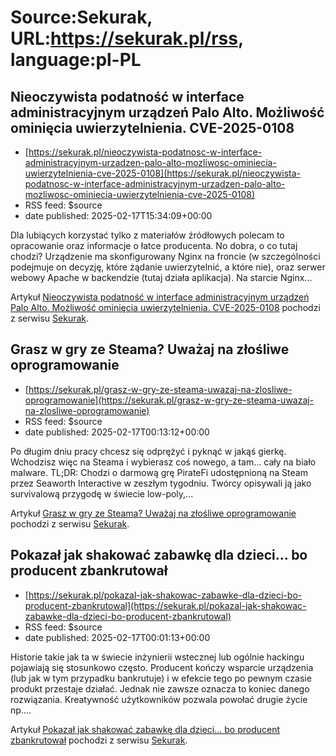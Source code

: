 # Source:Sekurak, URL:https://sekurak.pl/rss, language:pl-PL

## Nieoczywista podatność w interface administracyjnym urządzeń Palo Alto. Możliwość ominięcia uwierzytelnienia. CVE-2025-0108
 - [https://sekurak.pl/nieoczywista-podatnosc-w-interface-administracyjnym-urzadzen-palo-alto-mozliwosc-ominiecia-uwierzytelnienia-cve-2025-0108](https://sekurak.pl/nieoczywista-podatnosc-w-interface-administracyjnym-urzadzen-palo-alto-mozliwosc-ominiecia-uwierzytelnienia-cve-2025-0108)
 - RSS feed: $source
 - date published: 2025-02-17T15:34:09+00:00

<p>Dla lubiących korzystać tylko z materiałów źródłowych polecam to opracowanie oraz informacje o łatce producenta. No dobra, o co tutaj chodzi? Urządzenie ma skonfigurowany Nginx na froncie (w szczególności podejmuje on decyzję, które żądanie uwierzytelnić, a które nie), oraz serwer webowy Apache w backendzie (tutaj działa aplikacja). Na starcie Nginx...</p>
<p>Artykuł <a rel="nofollow" href="https://sekurak.pl/nieoczywista-podatnosc-w-interface-administracyjnym-urzadzen-palo-alto-mozliwosc-ominiecia-uwierzytelnienia-cve-2025-0108/">Nieoczywista podatność w interface administracyjnym urządzeń Palo Alto. Możliwość ominięcia uwierzytelnienia. CVE-2025-0108</a> pochodzi z serwisu <a rel="nofollow" href="https://sekurak.pl">Sekurak</a>.</p>

## Grasz w gry ze Steama? Uważaj na złośliwe oprogramowanie
 - [https://sekurak.pl/grasz-w-gry-ze-steama-uwazaj-na-zlosliwe-oprogramowanie](https://sekurak.pl/grasz-w-gry-ze-steama-uwazaj-na-zlosliwe-oprogramowanie)
 - RSS feed: $source
 - date published: 2025-02-17T00:13:12+00:00

<p>Po długim dniu pracy chcesz się odprężyć i pyknąć w jakąś gierkę. Wchodzisz więc na Steama i wybierasz coś nowego, a tam… cały na biało malware. TL;DR: Chodzi o darmową grę PirateFi udostępnioną na Steam przez Seaworth Interactive w zeszłym tygodniu. Twórcy opisywali ją jako survivalową przygodę w świecie low-poly,...</p>
<p>Artykuł <a rel="nofollow" href="https://sekurak.pl/grasz-w-gry-ze-steama-uwazaj-na-zlosliwe-oprogramowanie/">Grasz w gry ze Steama? Uważaj na złośliwe oprogramowanie</a> pochodzi z serwisu <a rel="nofollow" href="https://sekurak.pl">Sekurak</a>.</p>

## Pokazał jak shakować zabawkę dla dzieci… bo producent zbankrutował
 - [https://sekurak.pl/pokazal-jak-shakowac-zabawke-dla-dzieci-bo-producent-zbankrutowal](https://sekurak.pl/pokazal-jak-shakowac-zabawke-dla-dzieci-bo-producent-zbankrutowal)
 - RSS feed: $source
 - date published: 2025-02-17T00:01:13+00:00

<p>Historie takie jak ta w świecie inżynierii wstecznej lub ogólnie hackingu pojawiają się stosunkowo często. Producent kończy wsparcie urządzenia (lub jak w tym przypadku bankrutuje) i w efekcie tego po pewnym czasie produkt przestaje działać. Jednak nie zawsze oznacza to koniec danego rozwiązania. Kreatywność użytkowników pozwala powołać drugie życie np....</p>
<p>Artykuł <a rel="nofollow" href="https://sekurak.pl/pokazal-jak-shakowac-zabawke-dla-dzieci-bo-producent-zbankrutowal/">Pokazał jak shakować zabawkę dla dzieci… bo producent zbankrutował</a> pochodzi z serwisu <a rel="nofollow" href="https://sekurak.pl">Sekurak</a>.</p>

